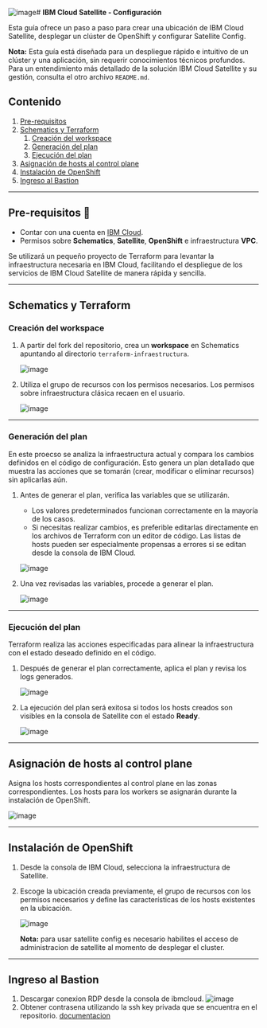 ![image](https://github.com/user-attachments/assets/031419a1-1e56-40d4-819c-9a0761b5585c)# **IBM Cloud Satellite - Configuración**

Esta guía ofrece un paso a paso para crear una ubicación de IBM Cloud Satellite, desplegar un clúster de OpenShift y configurar Satellite Config.

**Nota:** Esta guía está diseñada para un despliegue rápido e intuitivo de un clúster y una aplicación, sin requerir conocimientos técnicos profundos. Para un entendimiento más detallado de la solución IBM Cloud Satellite y su gestión, consulta el otro archivo `README.md`.


## **Contenido**

1. [Pre-requisitos](#pre-requisitos)
2. [Schematics y Terraform](#schematics-y-terraform)
   1. [Creación del workspace](#creación-del-workspace)
   2. [Generación del plan](#generación-del-plan)
   3. [Ejecución del plan](#ejecución-del-plan)
3. [Asignación de hosts al control plane](#asignación-de-hosts-al-control-plane)
4. [Instalación de OpenShift](#instalación-de-openshift)
5. [Ingreso al Bastion](#Ingreso-al-Bastion)
---

## **Pre-requisitos** :pencil:

- Contar con una cuenta en [IBM Cloud](https://cloud.ibm.com/).
- Permisos sobre **Schematics**, **Satellite**, **OpenShift** e infraestructura **VPC**. 

Se utilizará un pequeño proyecto de Terraform para levantar la infraestructura necesaria en IBM Cloud, facilitando el despliegue de los servicios de IBM Cloud Satellite de manera rápida y sencilla.

---

## **Schematics y Terraform**
### **Creación del workspace**

1. A partir del fork del repositorio, crea un **workspace** en Schematics apuntando al directorio `terraform-infraestructura`.

   ![image](https://github.com/user-attachments/assets/54abe4a3-48ef-4ac6-85dc-bffb9e778874)

2. Utiliza el grupo de recursos con los permisos necesarios. Los permisos sobre infraestructura clásica recaen en el usuario.

   ![image](https://github.com/user-attachments/assets/1b27be25-42ec-4e0e-b357-a6fcd5fa2aab)

---

### **Generación del plan**

En este proecso se analiza la infraestructura actual y compara los cambios definidos en el código de configuración. Esto genera un plan detallado que muestra las acciones que se tomarán (crear, modificar o eliminar recursos) sin aplicarlas aún.

1. Antes de generar el plan, verifica las variables que se utilizarán.
   - Los valores predeterminados funcionan correctamente en la mayoría de los casos.
   - Si necesitas realizar cambios, es preferible editarlas directamente en los archivos de Terraform con un editor de código. Las listas de hosts pueden ser especialmente propensas a errores si se editan desde la consola de IBM Cloud.

   ![image](https://github.com/user-attachments/assets/616c53f8-082e-468b-93c4-0cc962e9f71f)

2. Una vez revisadas las variables, procede a generar el plan.

   ![image](https://github.com/user-attachments/assets/008875f9-338e-472e-a0e8-f53e9c9152a9)

---

### **Ejecución del plan**

Terraform realiza las acciones especificadas para alinear la infraestructura con el estado deseado definido en el código.

1. Después de generar el plan correctamente, aplica el plan y revisa los logs generados.

   ![image](https://github.com/user-attachments/assets/2d91bc9b-e4a8-4a81-85e5-b84f30cffaf0)

2. La ejecución del plan será exitosa si todos los hosts creados son visibles en la consola de Satellite con el estado **Ready**.

   ![image](https://github.com/user-attachments/assets/15ecfaf3-16b3-4166-a968-a167e75741c4)

---

## **Asignación de hosts al control plane**

Asigna los hosts correspondientes al control plane en las zonas correspondientes. Los hosts para los workers se asignarán durante la instalación de OpenShift.

![image](https://github.com/user-attachments/assets/1434fea6-2501-479e-9402-e0d586379cb9)

---

## **Instalación de OpenShift**

1. Desde la consola de IBM Cloud, selecciona la infraestructura de Satellite.
2. Escoge la ubicación creada previamente, el grupo de recursos con los permisos necesarios y define las características de los hosts existentes en la ubicación.

   ![image](https://github.com/user-attachments/assets/6a33fc08-16a0-4314-84a7-41083b0282f6)

   **Nota:** para usar satellite config es necesario habilites el acceso de administracion de satellite al momento de desplegar el cluster.

---

## **Ingreso al Bastion**

1. Descargar conexion RDP desde la consola de ibmcloud.
   ![image](https://github.com/user-attachments/assets/b6b32f62-a4a2-4b2e-8d12-1ccd71613463)
2. Obtener contrasena utilizando la ssh key privada que se encuentra en el repositorio. [documentacion](https://cloud.ibm.com/docs/vpc?topic=vpc-vsi_is_connecting_windows&locale=es)
